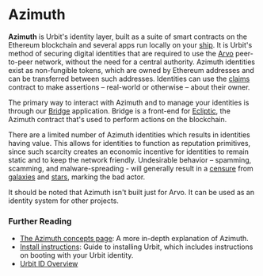 # Azimuth

**Azimuth** is Urbit's identity layer, built as a suite of smart contracts on the Ethereum blockchain and several apps run locally on your [ship](urbit-docs/glossary/ship). It is Urbit's method of securing digital identities that are required to use the [Arvo](urbit-docs/glossary/arvo) peer-to-peer network, without the need for a central authority. Azimuth identities exist as non-fungible tokens, which are owned by Ethereum addresses and can be transferred between such addresses. Identities can use the [claims](urbit-docs/glossary/claims) contract to make assertions – real-world or otherwise – about their owner.

The primary way to interact with Azimuth and to manage your identities is through our [Bridge](https://bridge.urbit.org) application. Bridge is a front-end for [Ecliptic](urbit-docs/glossary/ecliptic), the Azimuth contract that's used to perform actions on the blockchain.

There are a limited number of Azimuth identities which results in identities having value. This allows for identities to function as reputation primitives, since such scarcity creates an economic incentive for identities to remain static and to keep the network friendly. Undesirable behavior – spamming, scamming, and malware-spreading - will generally result in a [censure](urbit-docs/glossary/censures) from [galaxies](urbit-docs/glossary/galaxy) and [stars](urbit-docs/glossary/star), marking the bad actor.

It should be noted that Azimuth isn't built just for Arvo. It can be used as an identity system for other projects.

### Further Reading

- [The Azimuth concepts page](urbit-docs/system/identity): A more in-depth explanation of Azimuth.
- [Install instructions](urbit-docs/manual/getting-started): Guide to installing Urbit, which includes instructions on booting with your Urbit identity.
- [Urbit ID Overview](https://urbit.org/overview/urbit-id)

